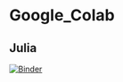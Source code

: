 # Google_Colab

## Julia
[![Binder](https://mybinder.org/badge_logo.svg)](https://mybinder.org/v2/gh/iamkeyur/Google_Colab/master?filepath=MCP.ipynb)
